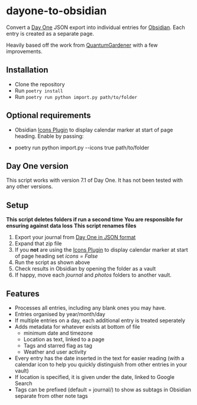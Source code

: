 # dayone-to-obsidian
Convert a [Day One](https://dayoneapp.com/) JSON export into individual entries for [Obsidian](https://obsidian.md). Each entry is created as a separate page.

Heavily based off the work from [QuantumGardener](https://github.com/quantumgardener/dayone-to-obsidian) with a few improvements.

## Installation
- Clone the repository
- Run ``poetry install``
- Run ``poetry run python import.py path/to/folder``

## Optional requirements
* Obsidian [Icons Plugin](https://github.com/visini/obsidian-icons-plugin) to display calendar marker at start of page heading. Enable by passing:
- poetry run python import.py --icons true path/to/folder

## Day One version
This script works with version 7.1 of Day One. It has not been tested with any other versions.

## Setup

**This script deletes folders if run a second time**
**You are responsible for ensuring against data loss**
**This script renames files**

1. Export your journal from [Day One in JSON format](https://help.dayoneapp.com/en/articles/440668-exporting-entries) 
2. Expand that zip file
3. If you **not** are using the [Icons Plugin](https://github.com/visini/obsidian-icons-plugin) to display calendar marker at start of page heading set *icons = False*
4. Run the script as shown above
5. Check results in Obsidian by opening the folder as a vault
6. If happy, move each *journal* and *photos* folders to another vault.

## Features
* Processes all entries, including any blank ones you may have.
* Entries organised by year/month/day
* If multiple entries on a day, each additional entry is treated seperately
* Adds metadata for whatever exists at bottom of file
   * minimum date and timezone
   * Location as text, linked to a page
   * Tags and starred flag as tag
   * Weather and user activity
* Every entry has the date inserted in the text for easier reading (with a calendar icon to help you quickly distinguish from other entries in your vault)
* If location is specified, it is given under the date, linked to Google Search
* Tags can be prefixed (default = journal/) to show as subtags in Obsidian separate from other note tags
